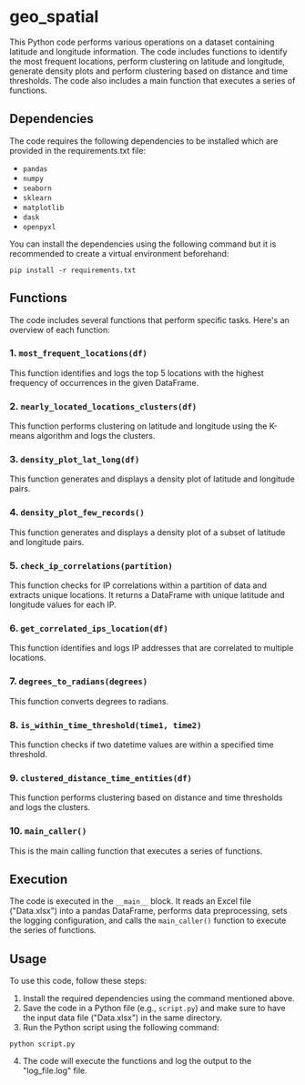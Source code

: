 # geo_spatial

This Python code performs various operations on a dataset containing latitude and longitude information. The code includes functions to identify the most frequent locations, perform clustering on latitude and longitude, generate density plots and perform clustering based on distance and time thresholds. The code also includes a main function that executes a series of functions.

## Dependencies

The code requires the following dependencies to be installed which are provided in the requirements.txt file:

- `pandas`
- `numpy`
- `seaborn`
- `sklearn`
- `matplotlib`
- `dask`
- `openpyxl`

You can install the dependencies using the following command but it is recommended to create a virtual environment beforehand:

```
pip install -r requirements.txt
```

## Functions

The code includes several functions that perform specific tasks. Here's an overview of each function:

### 1. `most_frequent_locations(df)`

This function identifies and logs the top 5 locations with the highest frequency of occurrences in the given DataFrame.

### 2. `nearly_located_locations_clusters(df)`

This function performs clustering on latitude and longitude using the K-means algorithm and logs the clusters.

### 3. `density_plot_lat_long(df)`

This function generates and displays a density plot of latitude and longitude pairs.

### 4. `density_plot_few_records()`

This function generates and displays a density plot of a subset of latitude and longitude pairs.

### 5. `check_ip_correlations(partition)`

This function checks for IP correlations within a partition of data and extracts unique locations. It returns a DataFrame with unique latitude and longitude values for each IP.

### 6. `get_correlated_ips_location(df)`

This function identifies and logs IP addresses that are correlated to multiple locations.

### 7. `degrees_to_radians(degrees)`

This function converts degrees to radians.

### 8. `is_within_time_threshold(time1, time2)`

This function checks if two datetime values are within a specified time threshold.

### 9. `clustered_distance_time_entities(df)`

This function performs clustering based on distance and time thresholds and logs the clusters.

### 10. `main_caller()`

This is the main calling function that executes a series of functions.

## Execution

The code is executed in the `__main__` block. It reads an Excel file ("Data.xlsx") into a pandas DataFrame, performs data preprocessing, sets the logging configuration, and calls the `main_caller()` function to execute the series of functions.

## Usage

To use this code, follow these steps:

1. Install the required dependencies using the command mentioned above.
2. Save the code in a Python file (e.g., `script.py`) and make sure to have the input data file ("Data.xlsx") in the same directory.
3. Run the Python script using the following command:

```
python script.py
```

4. The code will execute the functions and log the output to the "log_file.log" file.
